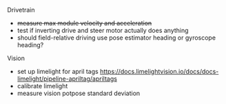 Drivetrain
- ~~measure max module velocity and acceleration~~
- test if inverting drive and steer motor actually does anything
- should field-relative driving use pose estimator heading or gyroscope heading?

Vision
- set up limelight for april tags https://docs.limelightvision.io/docs/docs-limelight/pipeline-apriltag/apriltags
- calibrate limelight
- measure vision potpose standard deviation
